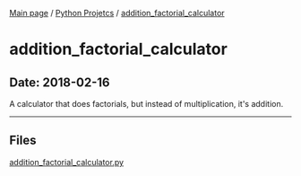 [Main page](/) / [Python Projetcs](/python) / [addition_factorial_calculator](/python/2018-02-16_addition_factorial_calculator)

# addition_factorial_calculator

## Date: 2018-02-16

A calculator that does factorials, but instead of multiplication, it's addition.

-----

## Files

[addition_factorial_calculator.py](addition_factorial_calculator.py)